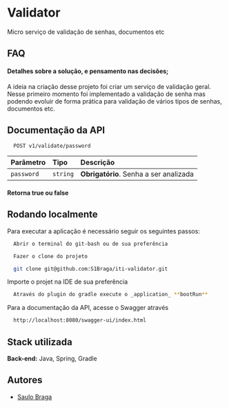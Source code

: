 
# Validator

Micro serviço de validação de senhas, documentos etc



## FAQ

#### Detalhes sobre a solução, e pensamento nas decisões;

A ideia na criação desse projeto foi criar um serviço de validação geral. Nesse primeiro momento foi implementado a validação de senha mas podendo evoluir de forma prática para validação de vários tipos de senhas, documentos etc.



## Documentação da API

```http
  POST v1/validate/password
```

| Parâmetro   | Tipo       | Descrição                           |
| :---------- | :--------- | :---------------------------------- |
| `password` | `string` | **Obrigatório**. Senha a ser analizada |

#### Retorna true ou false


## Rodando localmente

Para executar a aplicação é necessário seguir os seguintes passos:

```bash
  Abrir o terminal do git-bash ou de sua preferência
```
```bash
  Fazer o clone do projeto
```

```bash
  git clone git@github.com:S1Braga/iti-validator.git
```

Importe o projet na IDE de sua preferência

```bash
  Através do plugin do gradle execute o _application_ **bootRun**
```

Para a documentação da API, acesse o Swagger através

```bash
  http://localhost:8080/swagger-ui/index.html
```


## Stack utilizada

**Back-end:** Java, Spring, Gradle


## Autores

- [Saulo Braga](https://github.com/S1Braga)
